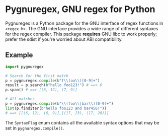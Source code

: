 # Pygnuregex, GNU regex for Python

Pygnuregex is a Python package for the GNU interface of regex functions in `<regex.h>`. The GNU interface provides a wide range of different syntaxes for the regex compiler. This package **requires** GNU libc to work properly; prefer the sdist if you're worried about ABI compatibility.

## Example

```python
import pygnuregex

# Search for the first match
p = pygnuregex.compile(b"f\\(oo\\)[0-9]+")
result = p.search(b"hello foo123!") # ==> 6
p.span() # ==> [(6, 12), (7, 9)]

# All matches
p = pygnuregex.compile(b"\\(foo\\|bar\\)[0-9]+")
list(p.finditer(b"hello foo123 and bar456!"))
# ==> [[(6, 12), (6, 9)],[(17, 23), (17, 20)]]
```

The `SyntaxFlag` enum contains all the available syntax options that may be set in `pygnuregex.compile()`.
